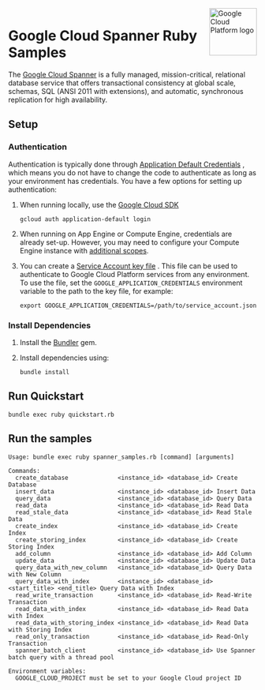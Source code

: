 <img src="https://avatars2.githubusercontent.com/u/2810941?v=3&s=96" alt="Google Cloud Platform logo" title="Google Cloud Platform" align="right" height="96" width="96"/>

# Google Cloud Spanner Ruby Samples

The [Google Cloud Spanner](https://cloud.google.com/spanner/) is a fully
managed, mission-critical, relational database service that offers
transactional consistency at global scale, schemas,
SQL (ANSI 2011 with extensions), and automatic, synchronous replication for
high availability.

## Setup

### Authentication

Authentication is typically done through [Application Default Credentials](https://cloud.google.com/docs/authentication#getting_credentials_for_server-centric_flow)
, which means you do not have to change the code to authenticate as long as your
environment has credentials. You have a few options for setting up
authentication:

1. When running locally, use the [Google Cloud SDK](https://cloud.google.com/sdk/)

    `gcloud auth application-default login`

1. When running on App Engine or Compute Engine, credentials are already set-up.
However, you may need to configure your Compute Engine instance with
[additional scopes](https://cloud.google.com/compute/docs/authentication#using).

1. You can create a [Service Account key file](https://cloud.google.com/docs/authentication#service_accounts)
. This file can be used to authenticate to Google Cloud Platform services from
any environment. To use the file, set the `GOOGLE_APPLICATION_CREDENTIALS`
environment variable to the path to the key file, for example:

    `export GOOGLE_APPLICATION_CREDENTIALS=/path/to/service_account.json`

### Install Dependencies

1. Install the [Bundler](http://bundler.io/) gem.

1. Install dependencies using:

    `bundle install`

## Run Quickstart

    bundle exec ruby quickstart.rb

## Run the samples

    Usage: bundle exec ruby spanner_samples.rb [command] [arguments]

    Commands:
      create_database              <instance_id> <database_id> Create Database
      insert_data                  <instance_id> <database_id> Insert Data
      query_data                   <instance_id> <database_id> Query Data
      read_data                    <instance_id> <database_id> Read Data
      read_stale_data              <instance_id> <database_id> Read Stale Data
      create_index                 <instance_id> <database_id> Create Index
      create_storing_index         <instance_id> <database_id> Create Storing Index
      add_column                   <instance_id> <database_id> Add Column
      update_data                  <instance_id> <database_id> Update Data
      query_data_with_new_column   <instance_id> <database_id> Query Data with New Column
      query_data_with_index        <instance_id> <database_id> <start_title> <end_title> Query Data with Index
      read_write_transaction       <instance_id> <database_id> Read-Write Transaction
      read_data_with_index         <instance_id> <database_id> Read Data with Index
      read_data_with_storing_index <instance_id> <database_id> Read Data with Storing Index
      read_only_transaction        <instance_id> <database_id> Read-Only Transaction
      spanner_batch_client         <instance_id> <database_id> Use Spanner batch query with a thread pool

    Environment variables:
      GOOGLE_CLOUD_PROJECT must be set to your Google Cloud project ID

